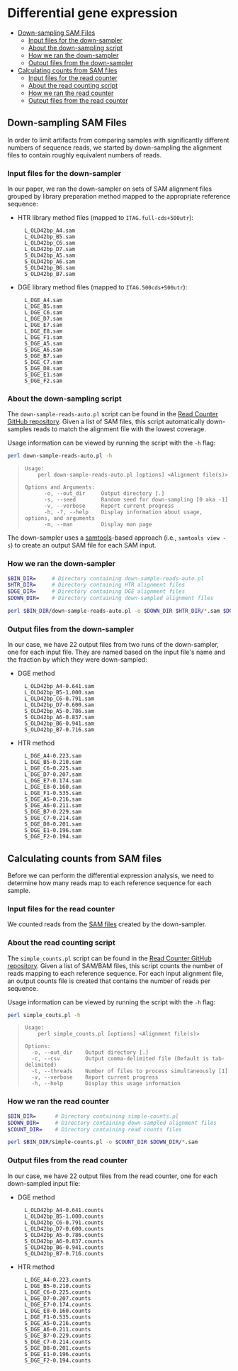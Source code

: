 # Differential gene expression

<!-- MarkdownTOC -->

- [Down-sampling SAM Files](#down-sampling-sam-files)
    - [Input files for the down-sampler](#input-files-for-the-down-sampler)
    - [About the down-sampling script](#about-the-down-sampling-script)
    - [How we ran the down-sampler](#how-we-ran-the-down-sampler)
    - [Output files from the down-sampler](#output-files-from-the-down-sampler)
- [Calculating counts from SAM files](#calculating-counts-from-sam-files)
    - [Input files for the read counter](#input-files-for-the-read-counter)
    - [About the read counting script](#about-the-read-counting-script)
    - [How we ran the read counter](#how-we-ran-the-read-counter)
    - [Output files from the read counter](#output-files-from-the-read-counter)

<!-- /MarkdownTOC -->

## Down-sampling SAM Files

In order to limit artifacts from comparing samples with significantly different numbers of sequence reads, we started by down-sampling the alignment files to contain roughly equivalent numbers of reads.

### Input files for the down-sampler

In our paper, we ran the down-sampler on sets of SAM alignment files grouped by library preparation method mapped to the appropriate reference sequence:

- HTR library method files (mapped to `ITAG.full-cds+500utr`):

        L_OLD42bp_A4.sam
        L_OLD42bp_B5.sam
        L_OLD42bp_C6.sam
        L_OLD42bp_D7.sam
        S_OLD42bp_A5.sam
        S_OLD42bp_A6.sam
        S_OLD42bp_B6.sam
        S_OLD42bp_B7.sam

- DGE library method files (mapped to `ITAG.500cds+500utr`):

        L_DGE_A4.sam
        L_DGE_B5.sam
        L_DGE_C6.sam
        L_DGE_D7.sam
        L_DGE_E7.sam
        L_DGE_E8.sam
        L_DGE_F1.sam
        S_DGE_A5.sam
        S_DGE_A6.sam
        S_DGE_B7.sam
        S_DGE_C7.sam
        S_DGE_D8.sam
        S_DGE_E1.sam
        S_DGE_F2.sam

### About the down-sampling script

The `down-sample-reads-auto.pl` script can be found in the [Read Counter GitHub repository](https://github.com/mfcovington/read_counter). Given a list of SAM files, this script automatically down-samples reads to match the alignment file with the lowest coverage.

Usage information can be viewed by running the script with the `-h` flag:

```sh
perl down-sample-reads-auto.pl -h
```

>     Usage:
>         perl down-sample-reads-auto.pl [options] <Alignment file(s)>
> 
>     Options and Arguments:
>           -o, --out_dir     Output directory [.]
>           -s, --seed        Random seed for down-sampling [0 aka -1]
>           -v, --verbose     Report current progress
>           -h, -?, --help    Display information about usage, options, and arguments
>           -m, --man         Display man page

The down-sampler uses a [samtools](http://www.htslib.org)-based approach (i.e., `samtools view -s`) to create an output SAM file for each SAM input.

### How we ran the down-sampler

```sh
$BIN_DIR=     # Directory containing down-sample-reads-auto.pl
$HTR_DIR=     # Directory containing HTR alignment files
$DGE_DIR=     # Directory containing DGE alignment files
$DOWN_DIR=    # Directory containing down-sampled alignment files

perl $BIN_DIR/down-sample-reads-auto.pl -o $DOWN_DIR $HTR_DIR/*.sam $DGE_DIR/*.sam
```

### Output files from the down-sampler

In our case, we have 22 output files from two runs of the down-sampler, one for each input file. They are named based on the input file's name and the fraction by which they were down-sampled:

- DGE method

        L_OLD42bp_A4-0.641.sam
        L_OLD42bp_B5-1.000.sam
        L_OLD42bp_C6-0.791.sam
        L_OLD42bp_D7-0.600.sam
        S_OLD42bp_A5-0.786.sam
        S_OLD42bp_A6-0.837.sam
        S_OLD42bp_B6-0.941.sam
        S_OLD42bp_B7-0.716.sam

- HTR method

        L_DGE_A4-0.223.sam
        L_DGE_B5-0.210.sam
        L_DGE_C6-0.225.sam
        L_DGE_D7-0.207.sam
        L_DGE_E7-0.174.sam
        L_DGE_E8-0.160.sam
        L_DGE_F1-0.535.sam
        S_DGE_A5-0.216.sam
        S_DGE_A6-0.211.sam
        S_DGE_B7-0.229.sam
        S_DGE_C7-0.214.sam
        S_DGE_D8-0.201.sam
        S_DGE_E1-0.196.sam
        S_DGE_F2-0.194.sam

## Calculating counts from SAM files

Before we can perform the differential expression analysis, we need to determine how many reads map to each reference sequence for each sample.

### Input files for the read counter

We counted reads from the [SAM files](#output-files-from-the-down-sampler) created by the down-sampler.

### About the read counting script

The `simple_counts.pl` script can be found in the [Read Counter GitHub repository](https://github.com/mfcovington/read_counter). Given a list of SAM/BAM files, this script counts the number of reads mapping to each reference sequence. For each input alignment file, an output counts file is created that contains the number of reads per sequence.

Usage information can be viewed by running the script with the `-h` flag:

```sh
perl simple_couts.pl -h
```

>     Usage:
>         perl simple_counts.pl [options] <Alignment file(s)>
>     
>     Options:
>       -o, --out_dir    Output directory [.]
>       -c, --csv        Output comma-delimited file (Default is tab-delimited)
>       -t, --threads    Number of files to process simultaneously [1]
>       -v, --verbose    Report current progress
>       -h, --help       Display this usage information

### How we ran the read counter

```sh
$BIN_DIR=      # Directory containing simple-counts.pl
$DOWN_DIR=     # Directory containing down-sampled alignment files
$COUNT_DIR=    # Directory containing read counts files

perl $BIN_DIR/simple-counts.pl -o $COUNT_DIR $DOWN_DIR/*.sam
```

### Output files from the read counter

In our case, we have 22 output files from the read counter, one for each down-sampled input file:

- DGE method

        L_OLD42bp_A4-0.641.counts
        L_OLD42bp_B5-1.000.counts
        L_OLD42bp_C6-0.791.counts
        L_OLD42bp_D7-0.600.counts
        S_OLD42bp_A5-0.786.counts
        S_OLD42bp_A6-0.837.counts
        S_OLD42bp_B6-0.941.counts
        S_OLD42bp_B7-0.716.counts

- HTR method

        L_DGE_A4-0.223.counts
        L_DGE_B5-0.210.counts
        L_DGE_C6-0.225.counts
        L_DGE_D7-0.207.counts
        L_DGE_E7-0.174.counts
        L_DGE_E8-0.160.counts
        L_DGE_F1-0.535.counts
        S_DGE_A5-0.216.counts
        S_DGE_A6-0.211.counts
        S_DGE_B7-0.229.counts
        S_DGE_C7-0.214.counts
        S_DGE_D8-0.201.counts
        S_DGE_E1-0.196.counts
        S_DGE_F2-0.194.counts

